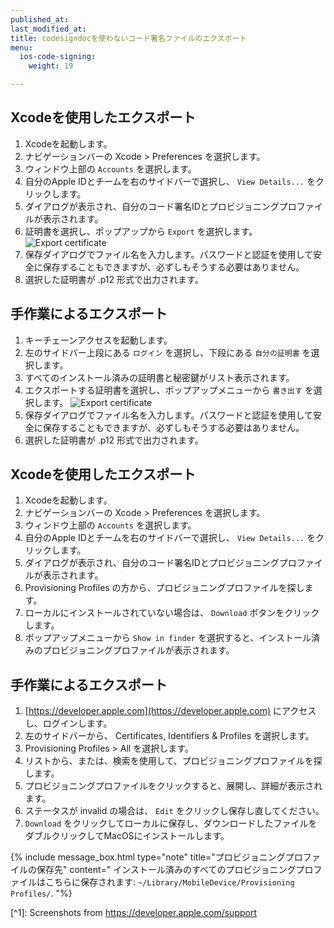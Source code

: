 ```yaml
---
published_at:
last_modified_at:
title: codesigndocを使わないコード署名ファイルのエクスポート
menu:
  ios-code-signing:
    weight: 19

---
```

## Xcodeを使用したエクスポート

1. Xcodeを起動します。
2. ナビゲーションバーの Xcode > Preferences を選択します。
3. ウィンドウ上部の `Accounts` を選択します。
4. 自分のApple IDとチームを右のサイドバーで選択し、 `View Details...` をクリックします。
5. ダイアログが表示され、自分のコード署名IDとプロビジョニングプロファイルが表示されます。
6. 証明書を選択し、ポップアップから `Export` を選択します。
   ![Export certificate](/img/code-signing/ios-code-signing/xcode_export_certificate.png)
7. 保存ダイアログでファイル名を入力します。パスワードと認証を使用して安全に保存することもできますが、必ずしもそうする必要はありません。
8. 選択した証明書が .p12 形式で出力されます。

## 手作業によるエクスポート

1. キーチェーンアクセスを起動します。
2. 左のサイドバー上段にある `ログイン` を選択し、下段にある `自分の証明書` を選択します。
3. すべてのインストール済みの証明書と秘密鍵がリスト表示されます。
4. エクスポートする証明書を選択し、ポップアップメニューから `書き出す` を選択します。
   ![Export certificate](/img/code-signing/ios-code-signing/keychain_access_export.png)
5. 保存ダイアログでファイル名を入力します。パスワードと認証を使用して安全に保存することもできますが、必ずしもそうする必要はありません。
6. 選択した証明書が .p12 形式で出力されます。

## Xcodeを使用したエクスポート

1. Xcodeを起動します。
2. ナビゲーションバーの Xcode > Preferences を選択します。
3. ウィンドウ上部の `Accounts` を選択します。
4. 自分のApple IDとチームを右のサイドバーで選択し、 `View Details...` をクリックします。
5. ダイアログが表示され、自分のコード署名IDとプロビジョニングプロファイルが表示されます。
6. Provisioning Profiles の方から、プロビジョニングプロファイルを探します。
7. ローカルにインストールされていない場合は、 `Download` ボタンをクリックします。
8. ポップアップメニューから `Show in finder` を選択すると、インストール済みのプロビジョニングプロファイルが表示されます。

## 手作業によるエクスポート

1. [https://developer.apple.com](https://developer.apple.com) にアクセスし、ログインします。
2. 左のサイドバーから、 Certificates, Identifiers & Profiles を選択します。
3. Provisioning Profiles > All を選択します。
4. リストから、または、検索を使用して、プロビジョニングプロファイルを探します。
5. プロビジョニングプロファイルをクリックすると、展開し、詳細が表示されます。
6. ステータスが invalid の場合は、 `Edit` をクリックし保存し直してください。
7. `Download` をクリックしてローカルに保存し、ダウンロードしたファイルをダブルクリックしてMacOSにインストールします。

{% include message_box.html type="note" title="プロビジョニングプロファイルの保存先" content=" インストール済みのすべてのプロビジョニングプロファイルはこちらに保存されます: `~/Library/MobileDevice/Provisioning Profiles/`.
"%}

\[^1\]: Screenshots from https://developer.apple.com/support